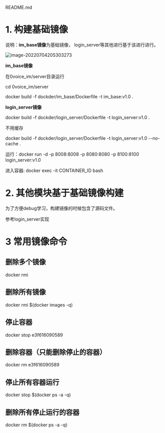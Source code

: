 README.md

# 1. 构建基础镜像



说明：**im_base镜像**为基础镜像， login_server等其他进行基于该进行进行。

![image-20220704205303273](C:\Users\32687\AppData\Roaming\Typora\typora-user-images\image-20220704205303273.png)

**im_base镜像**

在0voice_im/server目录运行

cd 0voice_im/server

docker build  -f dockder/im_base/Dockerfile -t im_base:v1.0 .





**login_server镜像**

docker build  -f dockder/login_server/Dockerfile -t login_server:v1.0 .



不用缓存

docker build  -f dockder/login_server/Dockerfile -t login_server:v1.0 --no-cache .





运行：docker run -d  -p 8008:8008 -p 8080:8080 -p 8100:8100 login_server:v1.0

进入容器: docker exec -it  CONTAINER_ID  bash 



# 2. 其他模块基于基础镜像构建

为了方便debug学习，构建镜像的时候包含了源码文件。

参考login_server实现



# 3 常用镜像命令

## 删除多个镜像
docker rmi <your-image-id> <your-image-id>



## 删除所有镜像
docker rmi $(docker images -q)



## 停止容器
docker stop e3f616090589



## 删除容器（只能删除停止的容器）
docker rm e3f616090589



## 停止所有容器运行
docker stop $(docker ps -a -q)



## 删除所有停止运行的容器
docker rm $(docker ps -a -q)